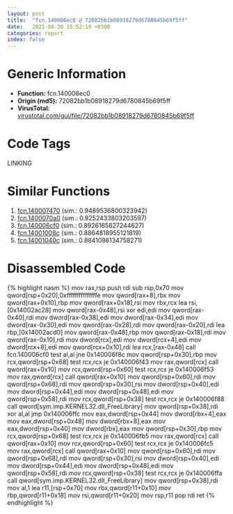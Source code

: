 ```yaml
---
layout: post
title:  "fcn.140006ec0 @ 72082bb1b08918279d6780845b69f5ff"
date:   2021-08-30 15:52:19 +0300
categories: report
index: false
---
```


# Generic Information
- **Function:** fcn.140006ec0
- **Origin (md5):** 72082bb1b08918279d6780845b69f5ff
- **VirusTotal:** [virustotal.com/gui/file/72082bb1b08918279d6780845b69f5ff][virustotal_ref]

# Code Tags
<span class="tag" id="LINKING">LINKING</span>


# Similar Functions

1. [fcn.140007470][similar_1_ref] (sim.: 0.9489536800323942)
2. [fcn.1400070a0][similar_2_ref] (sim.: 0.9252433803203597)
3. [fcn.140006cf0][similar_3_ref] (sim.: 0.8926165627244627)
4. [fcn.14001008c][similar_4_ref] (sim.: 0.8864818955121819)
5. [fcn.14001040c][similar_5_ref] (sim.: 0.8841086134758271)


# Disassembled Code

{% highlight nasm %}
mov rax,rsp
push rdi
sub rsp,0x70
mov qword[rsp+0x20],0xfffffffffffffffe
mov qword[rax+8],rbx
mov qword[rax+0x10],rbp
mov qword[rax+0x18],rsi
mov rbx,rcx
lea rsi,[0x14002ac28]
mov qword[rax-0x48],rsi
xor edi,edi
mov qword[rax-0x40],rdi
mov dword[rax-0x38],edi
mov dword[rax-0x34],edi
mov dword[rax-0x30],edi
mov qword[rax-0x28],rdi
mov qword[rax-0x20],rdi
lea rbp,[0x14002acd0]
mov qword[rax-0x48],rbp
mov qword[rax-0x18],rdi
mov qword[rax-0x10],rdi
mov dword[rcx],edi
mov dword[rcx+4],edi
mov dword[rcx+8],edi
mov qword[rcx+0x10],rdi
lea rcx,[rax-0x48]
call fcn.140006cf0
test al,al
jne 0x140006f8c
mov qword[rsp+0x30],rbp
mov rcx,qword[rsp+0x68]
test rcx,rcx
je 0x140006f43
mov rax,qword[rcx]
call qword[rax+0x10]
mov rcx,qword[rsp+0x60]
test rcx,rcx
je 0x140006f53
mov rax,qword[rcx]
call qword[rax+0x10]
mov qword[rsp+0x60],rdi
mov qword[rsp+0x68],rdi
mov qword[rsp+0x30],rsi
mov dword[rsp+0x40],edi
mov dword[rsp+0x44],edi
mov dword[rsp+0x48],edi
mov qword[rsp+0x58],rdi
mov rcx,qword[rsp+0x38]
test rcx,rcx
je 0x140006f88
call qword[sym.imp.KERNEL32.dll_FreeLibrary]
mov qword[rsp+0x38],rdi
xor al,al
jmp 0x140006ffc
mov eax,dword[rsp+0x44]
mov dword[rbx+4],eax
mov eax,dword[rsp+0x48]
mov dword[rbx+8],eax
mov eax,dword[rsp+0x40]
mov dword[rbx],eax
mov qword[rsp+0x30],rbp
mov rcx,qword[rsp+0x68]
test rcx,rcx
je 0x140006fb5
mov rax,qword[rcx]
call qword[rax+0x10]
mov rcx,qword[rsp+0x60]
test rcx,rcx
je 0x140006fc5
mov rax,qword[rcx]
call qword[rax+0x10]
mov qword[rsp+0x60],rdi
mov qword[rsp+0x68],rdi
mov qword[rsp+0x30],rsi
mov dword[rsp+0x40],edi
mov dword[rsp+0x44],edi
mov dword[rsp+0x48],edi
mov qword[rsp+0x58],rdi
mov rcx,qword[rsp+0x38]
test rcx,rcx
je 0x140006ffa
call qword[sym.imp.KERNEL32.dll_FreeLibrary]
mov qword[rsp+0x38],rdi
mov al,1
lea r11,[rsp+0x70]
mov rbx,qword[r11+0x10]
mov rbp,qword[r11+0x18]
mov rsi,qword[r11+0x20]
mov rsp,r11
pop rdi
ret 
{% endhighlight %}


[similar_1_ref]: /report/fcn.140007470@72082bb1b08918279d6780845b69f5ff
[similar_2_ref]: /report/fcn.1400070a0@72082bb1b08918279d6780845b69f5ff
[similar_3_ref]: /report/fcn.140006cf0@72082bb1b08918279d6780845b69f5ff
[similar_4_ref]: /report/fcn.14001008c@c4af5ec7826361dc5a22db79be296638
[similar_5_ref]: /report/fcn.14001040c@c4af5ec7826361dc5a22db79be296638
[virustotal_ref]: https://www.virustotal.com/gui/file/72082bb1b08918279d6780845b69f5ff